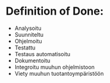 # Definition of Done:

- Analysoitu
- Suunniteltu
- Ohjelmoitu
- Testattu
- Testaus automatisoitu
- Dokumentoitu
- Integroitu muuhun ohjelmistoon
- Viety muuhun tuotantoympäristöön
